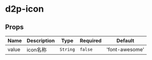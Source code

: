 # d2p-icon

## Props

<!-- @vuese:d2p-icon:props:start -->
|Name|Description|Type|Required|Default|
|---|---|---|---|---|
|value|icon名称|`String`|`false`|'font-awesome'|

<!-- @vuese:d2p-icon:props:end -->


